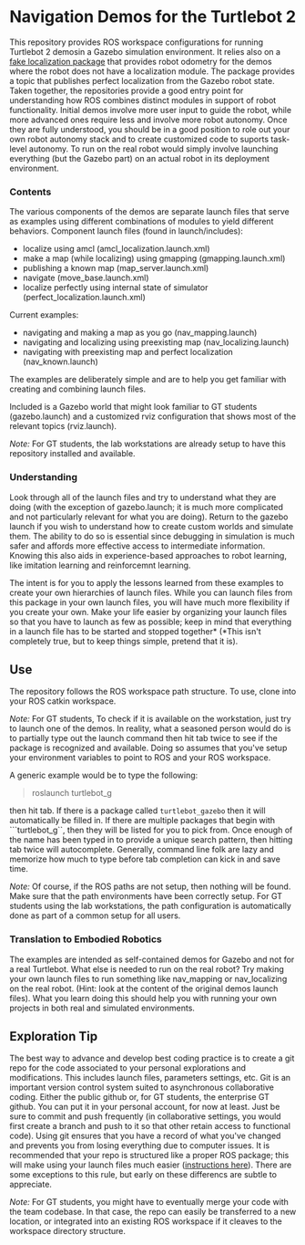 # Navigation Demos for the Turtlebot 2

This repository provides ROS workspace configurations for running Turtlebot 2 demosin a Gazebo simulation environment.  It relies also on a [fake localization package](https://github.com/TurtlebotAdventures/gazebo_fake_localization.git) that provides robot 
odometry for the demos where the robot does not have a localization module.   The package provides a topic that publishes perfect localization from the Gazebo 
robot state.  Taken together, the repositories provide a good entry point for understanding how ROS combines distinct modules in support of robot functionality.
Initial demos involve more user input to guide the robot, while more advanced ones require less and involve more robot autonomy. Once they are fully understood, you 
should be in a good position to role out your own robot autonomy stack and to create customized code to suports task-level autonomy.  To run on the real robot would simply 
involve launching everything (but the Gazebo part) on an actual robot in its deployment environment.

### Contents

The various components of the demos are separate launch files that serve as examples using different combinations of modules to yield different behaviors. 
Component launch files (found in launch/includes):

- localize using amcl (amcl_localization.launch.xml)
- make a map (while localizing) using gmapping (gmapping.launch.xml)
- publishing a known map (map_server.launch.xml)
- navigate (move_base.launch.xml)
- localize perfectly using internal state of simulator (perfect_localization.launch.xml)

Current examples:

- navigating and making a map as you go (nav_mapping.launch)
- navigating and localizing using preexisting map (nav_localizing.launch)
- navigating with preexisting map and perfect localization (nav_known.launch)

The examples are deliberately simple and are to help you get familiar with creating and combining launch files.

Included is a Gazebo world that might look familiar to GT students (gazebo.launch) and a customized rviz configuration that shows most of the relevant topics (rviz.launch). 

_Note:_ For GT students, the lab workstations are already setup to have this repository installed and available.

### Understanding

Look through all of the launch files and try to understand what they are doing (with the exception of gazebo.launch; it is much more complicated and not particularly 
relevant for what you are doing). Return to the gazebo launch if you wish to understand how to create custom worlds and simulate them.  The ability to do so is essential 
since debugging in simulation is much safer and affords more effective access to intermediate information. Knowing this also aids in experience-based approaches to robot 
learning, like imitation learning and reinforcemnt learning.

The intent is for you to apply the lessons learned from these examples to create your own hierarchies of launch files. While you can <include> launch files from this
package in your own launch files, you will have much more flexibility if you create your own. Make your life easier by organizing your launch files so that you have to
launch as few as possible; keep in mind that everything in a launch file has to be started and stopped together* (*This isn't completely true, but to keep things 
simple, pretend that it is).

## Use

The repository follows the ROS workspace path structure.  To use, clone into your ROS catkin workspace. 

_Note:_ For GT students, To check if it is available on the workstation, just try to launch one of the demos. In reality, what a seasoned person would do is to partially type out the launch command then hit tab twice to see if the package is recognized and available.  Doing so assumes that you've setup your environment variables to point to ROS and your ROS workspace.

A generic example would be to type the following:
> roslaunch turtlebot_g

then hit tab.  If there is a package called ``turtlebot_gazebo`` then it will automatically be filled in.  If there are multiple packages that begin with ```turtlebot_g``, then they will be listed for you to pick from.  Once enough of the name has been typed in to provide a unique search pattern, then hitting tab twice will autocomplete.  Generally, command line folk are lazy and memorize how much to type before tab completion can kick in and save time. 


_Note:_ Of course, if the ROS paths are not setup, then nothing will be found.  Make sure that the path environments have been correctly setup.  For GT students using the lab workstations, the path configuration is automatically done as part of a common setup for all users.


### Translation to Embodied Robotics

The examples are intended as self-contained demos for Gazebo and not for a real Turtlebot. What else is needed to run on the real robot? Try making your own launch 
files to run something like nav_mapping or nav_localizing on the real robot. (Hint: look at the content of the original demos launch files). What you learn doing 
this should help you with running your own projects in both real and simulated environments.

## Exploration Tip

The best way to advance and develop best coding practice is to create a git repo for the code associated to your personal explorations and modifications.
This includes launch files, parameters settings, etc. Git is an important version control system suited to asynchronous collaborative coding. Either the public
github or, for GT students, the enterprise GT github. You can put it in your personal account, for now at least. Just be sure to commit and push frequently (in 
collaborative settings, you would first create a branch and push to it so that other retain access to functional code). 
Using git ensures that you have a record of what you've changed and prevents you from losing everything due to computer issues. 
It is recommended that your repo is structured like a proper ROS package; this will make using your launch files much easier
([instructions here](http://wiki.ros.org/ROS/Tutorials/CreatingPackage)).  There are some exceptions to this rule, but early on these differencs are subtle to 
appreciate.

  _Note:_ For GT students, you might have to eventually merge your code with the team codebase.  In that case, the repo can easily be transferred to a new location, or integrated into an existing ROS workspace if it cleaves to the workspace directory structure. 
